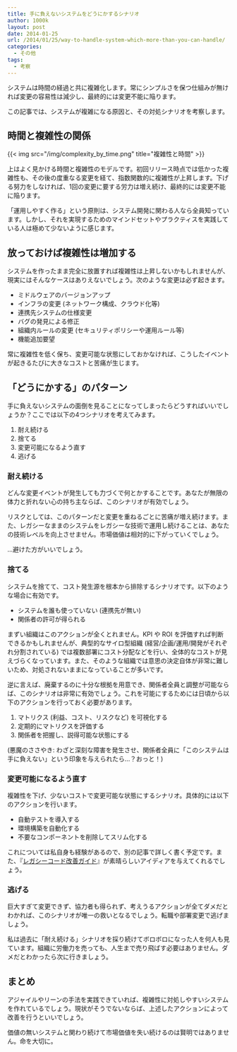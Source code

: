 ```yaml
---
title: 手に負えないシステムをどうにかするシナリオ
author: 1000k
layout: post
date: 2014-01-25
url: /2014/01/25/way-to-handle-system-which-more-than-you-can-handle/
categories:
  - その他
tags:
  - 考察
---
```

システムは時間の経過と共に複雑化します。常にシンプルさを保つ仕組みが無ければ変更の容易性は減少し、最終的には変更不能に陥ります。

この記事では、システムが複雑になる原因と、その対処シナリオを考察します。

<!--more-->

## 時間と複雑性の関係

{{< img src="/img/complexity_by_time.png" title="複雑性と時間" >}}

上はよく見かける時間と複雑性のモデルです。初回リリース時点では低かった複雑性も、その後の度重なる変更を経て、指数関数的に複雑性が上昇します。下げる努力をしなければ、1回の変更に要する労力は増え続け、最終的には変更不能に陥ります。

「運用しやすく作る」という原則は、システム開発に関わる人なら全員知っています。しかし、それを実現するためのマインドセットやプラクティスを実践している人は極めて少ないように感じます。

## 放っておけば複雑性は増加する

システムを作ったまま完全に放置すれば複雑性は上昇しないかもしれませんが、現実にはそんなケースはありえないでしょう。次のような変更は必ず起きます。

  * ミドルウェアのバージョンアップ
  * インフラの変更 (ネットワーク構成、クラウド化等)
  * 連携先システムの仕様変更
  * バグの発見による修正
  * 組織内ルールの変更 (セキュリティポリシーや運用ルール等)
  * 機能追加要望

常に複雑性を低く保ち、変更可能な状態にしておかなければ、こうしたイベントが起きるたびに大きなコストと苦痛が生じます。

## 「どうにかする」のパターン

手に負えないシステムの面倒を見ることになってしまったらどうすればいいでしょうか？ここでは以下の4つシナリオを考えてみます。

  1. 耐え続ける
  2. 捨てる
  3. 変更可能になるよう直す
  4. 逃げる

### 耐え続ける

どんな変更イベントが発生しても力づくで何とかすることです。あなたが無限の体力と折れない心の持ち主ならば、このシナリオが有効でしょう。

リスクとしては、このパターンだと変更を重ねるごとに苦痛が増え続けます。また、レガシーなままのシステムをレガシーな技術で運用し続けることは、あなたの技術レベルを向上させません。市場価値は相対的に下がっていくでしょう。

…避けた方がいいでしょう。

### 捨てる

システムを捨てて、コスト発生源を根本から排除するシナリオです。以下のような場合に有効です。

  * システムを誰も使っていない (連携先が無い)
  * 関係者の許可が得られる

まずい組織はこのアクションが全くとれません。KPI や ROI を評価すれば判断できるかもしれませんが、典型的なサイロ型組織 (経営/企画/運用/開発がそれぞれ分割されている) では複数部署にコスト分配などを行い、全体的なコストが見えづらくなっています。また、そのような組織では意思の決定自体が非常に難しいため、対処されないままになっていることが多いです。

逆に言えば、廃棄するのに十分な根拠を用意でき、関係者全員と調整が可能ならば、このシナリオは非常に有効でしょう。これを可能にするためには日頃から以下のアクションを行っておく必要があります。

  1. マトリクス (利益、コスト、リスクなど) を可視化する
  2. 定期的にマトリクスを評価する
  3. 関係者を把握し、説得可能な状態にする

(悪魔のささやき: わざと深刻な障害を発生させ、関係者全員に「このシステムは手に負えない」という印象を与えられたら…？おっと！)

### 変更可能になるよう直す

複雑性を下げ、少ないコストで変更可能な状態にするシナリオ。具体的には以下のアクションを行います。

  * 自動テストを導入する
  * 環境構築を自動化する
  * 不要なコンポーネントを削除してスリム化する

これについては私自身も経験があるので、別の記事で詳しく書く予定です。また、『[レガシーコード改善ガイド](http://www.amazon.co.jp/gp/product/4798116831/ref=as_li_ss_tl?ie=UTF8&camp=247&creative=7399&creativeASIN=4798116831&linkCode=as2&tag=1000k-22)』が素晴らしいアイディアを与えてくれるでしょう。

### 逃げる

巨大すぎて変更できず、協力者も得られず、考えうるアクションが全てダメだとわかれば、このシナリオが唯一の救いとなるでしょう。転職や部署変更で逃げましょう。

私は過去に「耐え続ける」シナリオを採り続けてボロボロになった人を何人も見ています。組織に労働力を売っても、人生まで売り飛ばす必要はありません。ダメだとわかったら次に行きましょう。

## まとめ

アジャイルやリーンの手法を実践できていれば、複雑性に対処しやすいシステムを作れているでしょう。現状がそうでないならば、上述したアクションによって改善を行うといいでしょう。

価値の無いシステムと関わり続けて市場価値を失い続けるのは賢明ではありません。命を大切に。